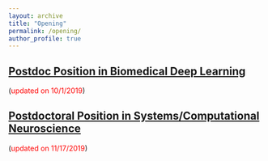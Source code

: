 ```yaml
---
layout: archive
title: "Opening"
permalink: /opening/
author_profile: true
---
```


## [Postdoc Position in Biomedical Deep Learning](https://liang-lab.org/postdoc_in_BiomedDeepLeaning.htm)  
(<span style="color:red">updated on 10/1/2019</span>)

## [Postdoctoral Position in Systems/Computational Neuroscience](https://liang-lab.org/postdoc_in_SystemsNeuroscience.htm)
(<span style="color:red">updated on 11/17/2019</span>)


